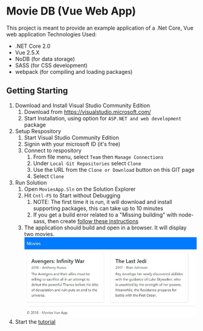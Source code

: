 # Movie DB (Vue Web App)
This project is meant to provide an example application of a .Net Core, Vue web application
Technologies Used:
* .NET Core 2.0
* Vue 2.5.X
* NoDB (for data storage)
* SASS (for CSS development)
* webpack (for compiling and loading packages)
## Getting Starting
1. Download and Install Visual Studio Community Edition 
    1. Download from https://visualstudio.microsoft.com/
    2. Start Installation, using option for `ASP.NET and web development` package    
2. Setup Respository
    1. Start Visual Studio Community Edition
    2. Signin with your microsoft ID (it's free)
    2. Connect to respository
        1. From file menu, select `Team` then `Manage Connections`
        2. Under `Local Git Repositories` select `Clone`
        3. Use the URL from the `Clone or Download` button on this GIT page
        4. Select `Clone`
3. Run Solution
    1. Open `MoviesApp.Sln` on the Solution Explorer
    2. Hit `Cntl-F5` to Start without Debugging
        1. NOTE: The first time it is run, it will download and install supporting packages, this can take up to 10 minutes
        2. If you get a build error related to a "Missing building" with node-sass, then create [follow these instructions](Tutorial/Node-SassError.md)
    3. The application should build and open in a browser.  It will display two movies.
    ![Initial Screen](Tutorial/images/FirstScreen.jpg?raw=true)
4. Start the [tutorial](Tutorial/Readme.md)
